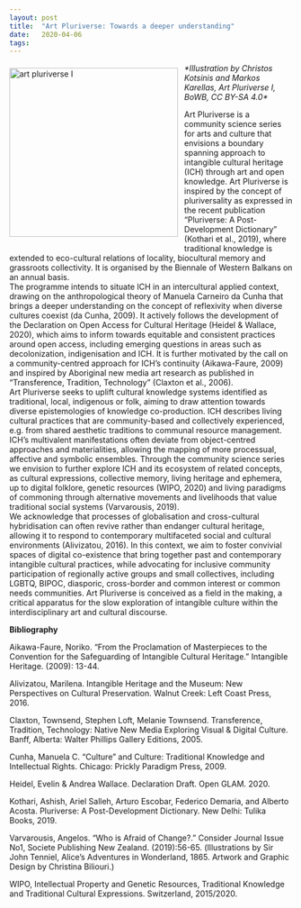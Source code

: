 ```yaml
---
layout: post
title:  "Art Pluriverse: Towards a deeper understanding"
date:   2020-04-06
tags:
---
```


<p><img src="https://mziku.github.io/images/BOWB_INTANGIBLE-CULTURE-TEXTILES_cc by sa 4.0 Christos Kotsinis%2C Markos Karellas.jpg" style="margin-top:2mm; margin-right:3mm; margin-bottom:5mm; margin-left:0;" alt="art pluriverse I" width="300" height="" align="left"><i>*Illustration by Christos Kotsinis and Markos Karellas, Art Pluriverse I, BoWB, CC BY-SA 4.0*</i></p> Art Pluriverse is a community science series for arts and culture that envisions a boundary spanning approach to intangible cultural heritage (ICH) through art and open knowledge. Art Pluriverse is inspired by the concept of pluriversality as expressed in the recent publication “Pluriverse: A Post-Development Dictionary” (Kothari et al., 2019), where traditional knowledge is extended to eco-cultural relations of locality, biocultural memory and grassroots collectivity. It is organised by the Biennale of Western Balkans on an annual basis.  
<br>
The programme intends to situate ICH in an intercultural applied context, drawing on the anthropological theory of Manuela Carneiro da Cunha that brings a deeper understanding on the concept of reflexivity when diverse cultures coexist (da Cunha, 2009). It actively follows the development of the Declaration on Open Access for Cultural Heritage (Heidel & Wallace, 2020), which aims to inform towards equitable and consistent practices around open access, including emerging questions in areas such as decolonization, indigenisation and ICH. It is further motivated by the call on a community-centred approach for ICH’s continuity (Aikawa-Faure, 2009) and inspired by Aboriginal new media art research as published in “Transference, Tradition, Technology” (Claxton et al., 2006).  
<br>
Art Pluriverse seeks to uplift cultural knowledge systems identified as traditional, local, indigenous or folk, aiming to draw attention towards diverse epistemologies of knowledge co-production. ICH describes living cultural practices that are community-based and collectively experienced, e.g. from shared aesthetic traditions to communal resource management. ICH’s multivalent manifestations often deviate from object-centred approaches and materialities, allowing the mapping of more processual, affective and symbolic ensembles. Through the community science series we envision to further explore ICH and its ecosystem of related concepts, as cultural expressions, collective memory, living heritage and ephemera, up to digital folklore, genetic resources (WIPO, 2020) and living paradigms of commoning through alternative movements and livelihoods that value traditional social systems (Varvarousis, 2019).  
<br> 
We acknowledge that processes of globalisation and cross-cultural hybridisation can often revive rather than endanger cultural heritage, allowing it to respond to contemporary multifaceted social and cultural environments (Alivizatou, 2016). In this context, we aim to foster convivial spaces of digital co-existence that bring together past and contemporary intangible cultural practices, while advocating for inclusive community participation of regionally active groups and small collectives, including LGBTQ, BIPOC, diasporic, cross-border and common interest or common needs communities. Art Pluriverse is conceived as a field in the making, a critical apparatus for the slow exploration of intangible culture within the interdisciplinary art and cultural discourse.  


**Bibliography**

Aikawa-Faure, Noriko. “From the Proclamation of Masterpieces to the Convention for the Safeguarding of Intangible Cultural Heritage.” Intangible Heritage. (2009): 13-44.  
 
Alivizatou, Marilena. Intangible Heritage and the Museum: New Perspectives on Cultural Preservation. Walnut Creek: Left Coast Press, 2016.  

Claxton, Townsend, Stephen Loft, Melanie Townsend. Transference, Tradition, Technology: Native New Media Exploring Visual & Digital Culture. Banff, Alberta: Walter Phillips Gallery Editions, 2005.  

Cunha, Manuela C. “Culture” and Culture: Traditional Knowledge and Intellectual Rights. Chicago: Prickly Paradigm Press, 2009.  

Heidel, Evelin & Andrea Wallace. Declaration Draft. Open GLAM. 2020.  

Kothari, Ashish, Ariel Salleh, Arturo Escobar, Federico Demaria, and Alberto Acosta. Pluriverse: A Post-Development Dictionary. New Delhi: Tulika Books, 2019.  

Varvarousis, Angelos. “Who is Afraid of Change?.” Consider Journal Issue No1, Societe Publishing New Zealand. (2019):56-65. (Ιllustrations by Sir John Tenniel, Alice’s Adventures in Wonderland, 1865. Artwork and Graphic Design by Christina Biliouri.)   

WIPO, Intellectual Property and Genetic Resources, Traditional Knowledge and Traditional Cultural Expressions. Switzerland, 2015/2020.  
